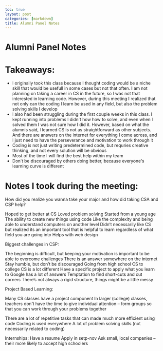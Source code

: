 ```yaml
---
toc: true
layout: post
categories: [markdown]
title: Alumni Panel Notes
---
```


# Alumni Panel Notes

# Takeaways: 

- I originally took this class because I thought coding would be a niche skill that would be usefull in some cases but not that often. I am not planning on taking a career in CS in the future, so I was not that interested in learning code. However, during this meeting I realized that not only can the coding I learn be used in any field, but also the problem solving skills I develop
- I also had been struggling during the first couple weeks in this class. I kept running into problems I didn't how how to solve, and even when I solved them I was not sure how I did it. However, based on what the alumnis said, I learned CS is not as straightforward as other subjects. And there are answers on the internet for everything I come across, and I just need to have the perseverance and motivation to work through it
- Coding is not just writing predetermined code, but requries creative thinking, and not every solution will be obvious 
- Most of the time I will find the best help within my team
- Don't be discouraged by others doing better, because everyone's learning curve is different 

# Notes I took during the meeting: 

How did you realize you wanna take your major and how did taking CSA and CSP help?

Hoped to get better at CS
Loved problem solving
Started from a young age
The ability to create new things using code
Like the complexity and being able to understand computers on another level
Didn’t necessarily like CS but realized its an important tool that is helpful to learn regardless of what field you are going into
Helps with web design 


Biggest challenges in CSP:

The beginning is difficult, but keeping your motivation is important to be able to overcome challenges
There is an answer somewhere on the internet
Stay humble, but don’t be discouraged
Going from high school CS to college CS is a lot different 
Have a specific project to apply what you learn to
Google has a lot of answers
Temptation to find short-cuts and cut corners
There’s not always a rigid structure, things might be a little messy

Project Based Learning:

Many CS classes have a project component
In larger (college) classes, teachers don't have the time to give individual attention – form groups so that you can work through your problems together

There are a lot of repetitive tasks that can made much more efficient using code
Coding is used everywhere
A lot of problem solving skills (not necessarily related to coding)

Internships:
Have a resume
Apply in setp-nov
Ask small, local companies – their more likely to accept high schoolers

